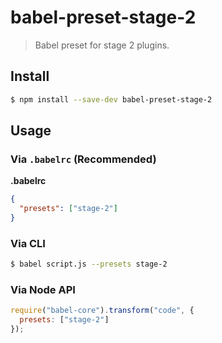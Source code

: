 # babel-preset-stage-2

> Babel preset for stage 2 plugins.

## Install

```sh
$ npm install --save-dev babel-preset-stage-2
```

## Usage

### Via `.babelrc` (Recommended)

**.babelrc**

```json
{
  "presets": ["stage-2"]
}
```

### Via CLI

```sh
$ babel script.js --presets stage-2
```

### Via Node API

```javascript
require("babel-core").transform("code", {
  presets: ["stage-2"]
});
```
